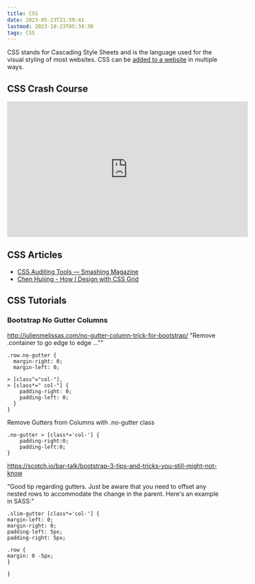```yaml
---
title: CSS
date: 2023-05-23T21:59:41
lastmod: 2023-10-23T05:34:30
tags: CSS
---
```


CSS stands for Cascading Style Sheets and is the language used for the visual styling of most websites. CSS can be [added to a website](how-to-add-css-to-a-webpage.md) in multiple ways.

## CSS Crash Course

<div class="video-grid">

<div class="iframe-16-9-container">
<iframe class="youTubeIframe" width="560" height="315" src="https://www.youtube.com/embed/KW25-M00YTw?si=6nFyNaNyOvP6jziz" title="YouTube video player" frameborder="0" allow="accelerometer; autoplay; clipboard-write; encrypted-media; gyroscope; picture-in-picture; web-share" allowfullscreen></iframe>
</div>

</div>

## CSS Articles

- [CSS Auditing Tools — Smashing Magazine](https://www.smashingmagazine.com/2021/03/css-auditing-tools/)
- [Chen Huijing - How I Design with CSS Grid](https://www.chenhuijing.com/blog/how-i-design-with-css-grid/)

## CSS Tutorials

### Bootstrap No Gutter Columns

http://julienmelissas.com/no-gutter-column-trick-for-bootstrap/ "Remove .container to go edge to edge ...""

```
.row.no-gutter {
  margin-right: 0;
  margin-left: 0;

> [class^="col-"],
> [class*=" col-"] {
    padding-right: 0;
    padding-left: 0;
  }
}
```

Remove Gutters from Columns with .no-gutter class

```
.no-gutter > [class*='col-'] {
    padding-right:0;
    padding-left:0;
}
```

https://scotch.io/bar-talk/bootstrap-3-tips-and-tricks-you-still-might-not-know

"Good tip regarding gutters. Just be aware that you need to offset any nested rows to accommodate the change in the parent. Here's an example in SASS:"

```
.slim-gutter [class*='col-'] {
margin-left: 0;
margin-right: 0;
padding-left: 5px;
padding-right: 5px;

.row {
margin: 0 -5px;
}

}
```
